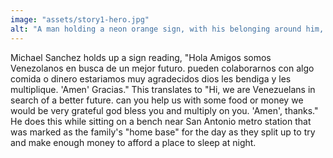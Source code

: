 ```yaml
---
image: "assets/story1-hero.jpg"
alt: "A man holding a neon orange sign, with his belonging around him, is seen through another mans legs"
---
```

Michael Sanchez holds up a sign reading, "Hola Amigos somos Venezolanos en busca de un mejor futuro. pueden colaborarnos con algo comida o dinero estariamos muy agradecidos dios les bendiga y les multiplique. 'Amen' Gracias." This translates to "Hi, we are Venezuelans in search of a better future. can you help us with some food or money we would be very grateful god bless you and multiply on you. 'Amen', thanks." He does this while sitting on a bench near San Antonio metro station that was marked as the family's "home base" for the day as they split up to try and make enough money to afford a place to sleep at night.
